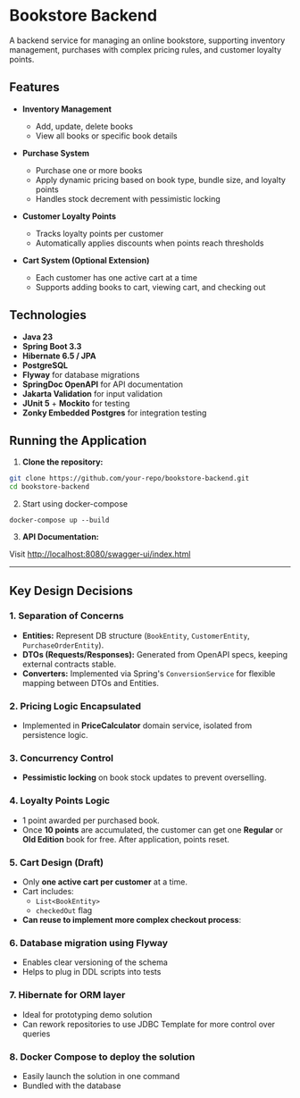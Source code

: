 # Bookstore Backend

A backend service for managing an online bookstore, supporting inventory management, purchases with complex pricing rules, and customer loyalty points.

## Features

- **Inventory Management**
    - Add, update, delete books
    - View all books or specific book details

- **Purchase System**
    - Purchase one or more books
    - Apply dynamic pricing based on book type, bundle size, and loyalty points
    - Handles stock decrement with pessimistic locking

- **Customer Loyalty Points**
    - Tracks loyalty points per customer
    - Automatically applies discounts when points reach thresholds

- **Cart System (Optional Extension)**
    - Each customer has one active cart at a time
    - Supports adding books to cart, viewing cart, and checking out

## Technologies

- **Java 23**
- **Spring Boot 3.3**
- **Hibernate 6.5 / JPA**
- **PostgreSQL**
- **Flyway** for database migrations
- **SpringDoc OpenAPI** for API documentation
- **Jakarta Validation** for input validation
- **JUnit 5** + **Mockito** for testing
- **Zonky Embedded Postgres** for integration testing

## Running the Application

1. **Clone the repository:**

```bash
git clone https://github.com/your-repo/bookstore-backend.git
cd bookstore-backend
```

2. Start using docker-compose

```docker-compose up --build```

3. **API Documentation:**

Visit [http://localhost:8080/swagger-ui/index.html](http://localhost:8080/swagger-ui/index.html)

---

## Key Design Decisions

### **1. Separation of Concerns**
- **Entities:** Represent DB structure (`BookEntity`, `CustomerEntity`, `PurchaseOrderEntity`).
- **DTOs (Requests/Responses):** Generated from OpenAPI specs, keeping external contracts stable.
- **Converters:** Implemented via Spring's `ConversionService` for flexible mapping between DTOs and Entities.

### **2. Pricing Logic Encapsulated**
- Implemented in **PriceCalculator** domain service, isolated from persistence logic.

### **3. Concurrency Control**
- **Pessimistic locking** on book stock updates to prevent overselling.

### **4. Loyalty Points Logic**
- 1 point awarded per purchased book.
- Once **10 points** are accumulated, the customer can get one **Regular** or **Old Edition** book for free. After application, points reset.

### **5. Cart Design (Draft)**
- Only **one active cart per customer** at a time.
- Cart includes:
    - `List<BookEntity>`
    - `checkedOut` flag
- **Can reuse to implement more complex checkout process**:

### **6. Database migration using Flyway**
- Enables clear versioning of the schema
- Helps to plug in DDL scripts into tests

### **7. Hibernate for ORM layer**
- Ideal for prototyping demo solution
- Can rework repositories to use JDBC Template for more control over queries

### **8. Docker Compose to deploy the solution**
- Easily launch the solution in one command
- Bundled with the database
